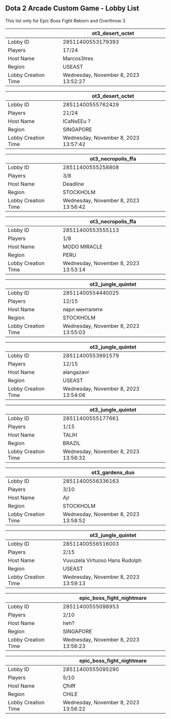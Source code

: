 ## Dota 2 Arcade Custom Game - Lobby List

This list only for Epic Boss Fight Reborn and Overthrow 3

|  | ot3_desert_octet |
| ------ | ------ |
| Lobby ID | 28511400553179393 |
| Players | 17/24 |
| Host Name | Marcos3tres |
| Region | USEAST |
| Lobby Creation Time | Wednesday, November 8, 2023 13:52:27 |


|  | ot3_desert_octet |
| ------ | ------ |
| Lobby ID | 28511400555762429 |
| Players | 21/24 |
| Host Name | ICaNsEEu ? |
| Region | SINGAPORE |
| Lobby Creation Time | Wednesday, November 8, 2023 13:57:42 |


|  | ot3_necropolis_ffa |
| ------ | ------ |
| Lobby ID | 28511400555258808 |
| Players | 3/8 |
| Host Name | Deadline |
| Region | STOCKHOLM |
| Lobby Creation Time | Wednesday, November 8, 2023 13:56:42 |


|  | ot3_necropolis_ffa |
| ------ | ------ |
| Lobby ID | 28511400553555113 |
| Players | 1/8 |
| Host Name | MODO MIRACLE |
| Region | PERU |
| Lobby Creation Time | Wednesday, November 8, 2023 13:53:14 |


|  | ot3_jungle_quintet |
| ------ | ------ |
| Lobby ID | 28511400554440025 |
| Players | 12/15 |
| Host Name | ларл менталити |
| Region | STOCKHOLM |
| Lobby Creation Time | Wednesday, November 8, 2023 13:55:03 |


|  | ot3_jungle_quintet |
| ------ | ------ |
| Lobby ID | 28511400553991579 |
| Players | 12/15 |
| Host Name | alangazavr |
| Region | USEAST |
| Lobby Creation Time | Wednesday, November 8, 2023 13:54:06 |


|  | ot3_jungle_quintet |
| ------ | ------ |
| Lobby ID | 28511400555177661 |
| Players | 1/15 |
| Host Name | TALIH |
| Region | BRAZIL |
| Lobby Creation Time | Wednesday, November 8, 2023 13:56:32 |


|  | ot3_gardens_duo |
| ------ | ------ |
| Lobby ID | 28511400556336163 |
| Players | 3/10 |
| Host Name | Ajr |
| Region | STOCKHOLM |
| Lobby Creation Time | Wednesday, November 8, 2023 13:58:52 |


|  | ot3_jungle_quintet |
| ------ | ------ |
| Lobby ID | 28511400556516003 |
| Players | 2/15 |
| Host Name | Vuvuzela Virtuoso Hans Rudolph |
| Region | USEAST |
| Lobby Creation Time | Wednesday, November 8, 2023 13:59:13 |


|  | epic_boss_fight_nightmare |
| ------ | ------ |
| Lobby ID | 28511400555098953 |
| Players | 2/10 |
| Host Name | heh? |
| Region | SINGAPORE |
| Lobby Creation Time | Wednesday, November 8, 2023 13:56:23 |


|  | epic_boss_fight_nightmare |
| ------ | ------ |
| Lobby ID | 28511400555095290 |
| Players | 5/10 |
| Host Name | Çħίℓℓ |
| Region | CHILE |
| Lobby Creation Time | Wednesday, November 8, 2023 13:56:22 |



